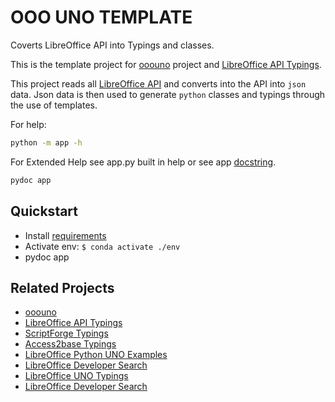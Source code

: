 # OOO UNO TEMPLATE

Coverts LibreOffice API into Typings and classes.

This is the template project for [ooouno](https://github.com/Amourspirit/python-ooouno) project and [LibreOffice API Typings](https://github.com/Amourspirit/python-types-unopy).

This project reads all [LibreOffice API](https://api.libreoffice.org/docs/idl/ref/namespacecom_1_1sun_1_1star.html) and converts into the API into `json` data.
Json data is then used to generate `python` classes and typings through the use of templates.

For help:

```bash
python -m app -h
```

For Extended Help see app.py built in help or see app [docstring](./app.py).

```bash
pydoc app
```

## Quickstart

* Install [requirements](docs/setup_env.rst)
* Activate env: `$ conda activate ./env`
* pydoc app

## Related Projects

* [ooouno](https://github.com/Amourspirit/python-ooouno)
* [LibreOffice API Typings](https://github.com/Amourspirit/python-types-unopy)
* [ScriptForge Typings](https://github.com/Amourspirit/python-types-scriptforge)
* [Access2base Typings](https://github.com/Amourspirit/python-types-access2base)
* [LibreOffice Python UNO Examples](https://github.com/Amourspirit/python-ooouno-ex)
* [LibreOffice Developer Search](https://github.com/Amourspirit/python_lo_dev_search)
* [LibreOffice UNO Typings](https://github.com/Amourspirit/python-types-uno-script)
* [LibreOffice Developer Search](https://github.com/Amourspirit/python_lo_dev_search)

